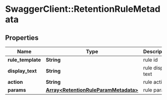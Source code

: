 # SwaggerClient::RetentionRuleMetadata

## Properties
Name | Type | Description | Notes
------------ | ------------- | ------------- | -------------
**rule_template** | **String** | rule id | [optional] 
**display_text** | **String** | rule display text | [optional] 
**action** | **String** | rule action | [optional] 
**params** | [**Array&lt;RetentionRuleParamMetadata&gt;**](RetentionRuleParamMetadata.md) | rule params | [optional] 


